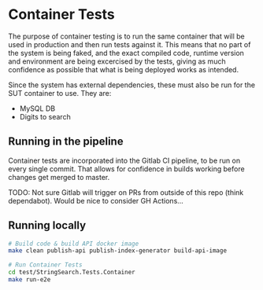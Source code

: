 # Container Tests
The purpose of container testing is to run the same container that will be used in production and
then run tests against it. This means that no part of the system is being faked, and the exact compiled code, 
runtime version and environment are being excercised by the tests, giving as much confidence as possible
that what is being deployed works as intended.

Since the system has external dependencies, these must also be run for the SUT container to use.
They are:
 - MySQL DB
 - Digits to search

## Running in the pipeline
Container tests are incorporated into the Gitlab CI pipeline, to be run on every single commit. That allows for confidence 
in builds working before changes get merged to master.

TODO: Not sure Gitlab will trigger on PRs from outside of this repo (think dependabot). Would be nice to consider GH Actions...

## Running locally
```bash
# Build code & build API docker image
make clean publish-api publish-index-generator build-api-image

# Run Container Tests
cd test/StringSearch.Tests.Container
make run-e2e
```